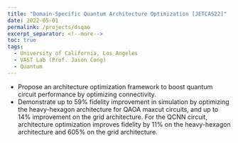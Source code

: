 ```yaml
---
title: "Domain-Specific Quantum Architecture Optimization [JETCAS22]"
date: 2022-05-01
permalink: /projects/dsqao
excerpt_separator: <!--more-->
toc: true
tags:
  - University of California, Los Angeles
  - VAST Lab (Prof. Jason Cong)
  - Quantum
---
```



<!-- --- -->
<!-- title: "Domain-Specific Quantum Architecture Optimization"
collection: Quantum-related
type: "Quantum-related"
permalink: /projects/dsqao
venue: "VAST Lab (Prof. Jason Cong)"
date: 2022-11-01
location: "University of California, Los Angeles"
--- -->

<!-- [More information here]() -->

* Propose an architecture optimization framework to boost quantum circuit performance by optimizing connectivity.
* Demonstrate up to 59% fidelity improvement in simulation by optimizing the heavy-hexagon architecture for QAOA maxcut circuits, and up to 14% improvement on the grid architecture. For the QCNN circuit, architecture optimization improves fidelity by 11% on the heavy-hexagon architecture and 605% on the grid architecture.
<!--more-->